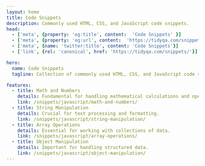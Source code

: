 ```yaml
---
layout: home
title: Code Snippets
description: Commonly used HTML, CSS, and JavaScript code snippets.
head:
  - ['meta', {property: 'og:title', content:  'Code Snippets' }]
  - ['meta', {property: 'og:url', content:  'https://tidyqa.com/snippets/' }] 
  - ['meta', {name: 'twitter:title', content: 'Code Snippets'}]
  - ['link', {rel: 'canonical', href: 'https://tidyqa.com/snippets/'}]

hero:
  name: Code Snippets
  tagline: Collection of commonly used HTML, CSS, and JavaScript code snippets that you can use in your projects.

features:
  - title: Math and Numbers
    details: Fundamental for handling mathematical calculations and operations.
    link: /snippets/javascript/math-and-numbers/
  - title: String Manipulation
    details: Crucial for text processing and formatting.
    link: /snippets/javascript/string-manipulation/
  - title: Array Operations
    details: Essential for working with collections of data.
    link: /snippets/javascript/array-operations/
  - title: Object Manipulation
    details: Important for handling structured data.
    link: /snippets/javascript/object-manipulation/
---
```


